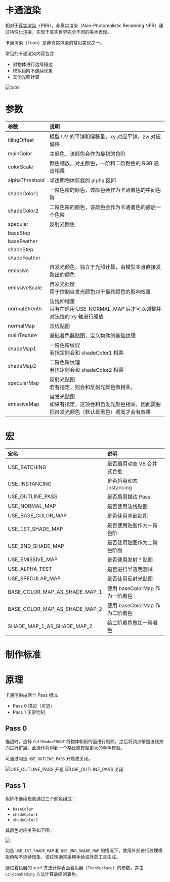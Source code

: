 # 卡通渲染

 相对于[真实渲染](effect-buildin-pbr.md)（PBR），非真实渲染（Non-Photorealistic Rendering NPR）通过特性化渲染，实现于真实世界完全不同的美术表现。

 卡通渲染（Toon）是非真实渲染的常见实现之一。 

 常见的卡通渲染内容包含 

 - 对物体进行边缘描边
 - 模拟色阶不连续现象
 - 其他光照计算
  
 ![toon](img/toon.png) 

 # 参数

| 参数         | 说明                                                              |
| :------------- | :---------------------------------------------------------------- |
| tilingOffset   | 模型 UV 的平铺和偏移量，xy 对应平铺，zw 对应偏移|
| mainColor      | 主颜色，该颜色会作为最初的色阶|
| colorScale     | 颜色缩放，对主颜色，一阶和二阶颜色的 RGB 通道相乘 |
| alphaThreshold | 半透明物体剪裁的 alpha 区间
| shadeColor1    | 一阶色阶的颜色，该颜色会作为卡通着色的中间色阶 | 
| shadeColor2    | 二阶色阶的颜色，该颜色会作为卡通着色的最后一个色阶 |
| specular       | 反射光颜色
| baseStep       | 
| baseFeather    | 
| shadeStep      |
| shadeFeather   |
| emissive       | 自发光颜色，独立于光照计算，由模型本身直接发散出的颜色  |
| emissiveScale  | 自发光强度<br>用于控制自发光颜色对于最终颜色的影响权重 |
| normalStrenth  | 法线伸缩量<br>只有在启用 USE_NORMAL_MAP 后才可以调整并对法线的 xy 轴进行缩放|
| normalMap      | 法线贴图
| mainTexture    | 基础着色器贴图，定义物体的基础纹理
| shadeMap1      | 一阶色阶纹理 <br> 若指定则会和 shadeColor1 相乘 |
| shadeMap2      | 二阶色阶纹理 <br> 若指定则会和 shadeColor2 相乘 |
| specularMap    | 反射光贴图<br>若有指定，则会和反射光颜色做相乘， |
| emissiveMap    | 自发光贴图<br>如果有指定，这项会和自发光颜色相乘，因此需要把自发光颜色（默认是黑色）调高才会有效果 |

 # 宏

 | 宏名                          | 说明                      |
 | :---------------------------- | :------------------------ |
 | USE_BATCHING | 是否启用动态 VB 合并式合批 |
| USE_INSTANCING | 是否启用动态 instancing |
 | USE_OUTLINE_PASS              | 是否启用描边 Pass         |
 | USE_NORMAL_MAP                | 是否使用法线贴图          |
 | USE_BASE_COLOR_MAP            | 是否使用基础贴图          |
 | USE_1ST_SHADE_MAP             | 是否使用贴图作为一阶色阶 |
 | USE_2ND_SHADE_MAP             | 是否使用贴图作为二阶色阶图 |
 | USE_EMISSIVE_MAP              | 是否使用发射？贴图        |
 | USE_ALPHA_TEST                | 是否进行半透明测试        |
 | USE_SPECULAR_MAP              | 是否使用反射光贴图        |
 | BASE_COLOR_MAP_AS_SHADE_MAP_1 | 使用 baseColorMap 作为一阶着色 |
 | BASE_COLOR_MAP_AS_SHADE_MAP_2 | 使用 baseColorMap 作为二阶着色 |
 | SHADE_MAP_1_AS_SHADE_MAP_2    | 给二阶着色叠加一阶着色|

 # 制作标准

 # 原理

 卡通渲染由两个 Pass 组成
 
 - Pass 0 描边（可选）
 - Pass 1 正常绘制

## Pass 0

描边时，选择 `CullMode=FRONT` 将物体朝前的面进行剔除，之后将顶点按照法线方向进行扩展。此操作将得到一个略比原模型更大的单色模型。

可通过勾选 `USE_OUTLINE_PASS` 开启或关闭。

![USE_OUTLINE_PASS 开启](img/outline-on.png) ![USE_OUTLINE_PASS 关闭](img/outline-off.png)

## Pass 1

色阶不连续现象通过三个颜色组成： 

- `baseColor`
- `shadeColor1`
- `shadeColor2`

其颜色对应关系如下图：

![](img/shade-color.png)

勾选 `USE_1ST_SHADE_MAP` 和 `USE_2ND_SHADE_MAP` 的情况下，使用外部进行纹理模拟色阶不连续现象，该纹理通常采用手绘或外部工具生成。

通过着色器的 `surf` 方法计算表面着色器（`ToonSurface`）的参数，并由 `CCToonShading` 方法计算最终的着色。
